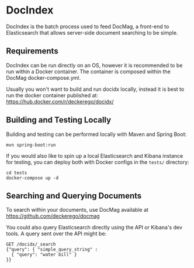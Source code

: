 # DocIndex

DocIndex is the batch process used to feed DocMag, a front-end to Elasticsearch
that allows server-side document searching to be simple.


## Requirements

DocIndex can be run directly on an OS, however it is recommended to be run within
a Docker container. The container is composed within the DocMag docker-compose.yml.

Usually you won't want to build and run docidx locally, instead it is best to
run the docker container published at: https://hub.docker.com/r/deckerego/docidx/


## Building and Testing Locally

Building and testing can be performed locally with Maven and Spring Boot:

    mvn spring-boot:run

If you would also like to spin up a local Elasticsearch and Kibana instance for
testing, you can deploy both with Docker configs in the `tests/` directory:

    cd tests
    docker-compose up -d


## Searching and Querying Documents

To search within your documents, use DocMag available at https://github.com/deckerego/docmag

You could also query Elasticsearch directly using the API or Kibana's dev tools. A query sent over the API might be:

    GET /docidx/_search
    {"query": { "simple_query_string" :
      { "query": "water bill" }
    }}
